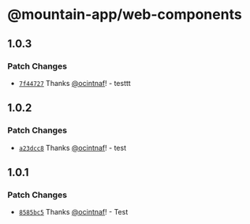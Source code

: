 # @mountain-app/web-components

## 1.0.3

### Patch Changes

- [`7f44727`](https://github.com/mountain-app/web-components/commit/7f44727397d922a65be67fdfe2b8e8c2655dcaab) Thanks [@ocintnaf](https://github.com/ocintnaf)! - testtt

## 1.0.2

### Patch Changes

- [`a23dcc8`](https://github.com/mountain-app/web-components/commit/a23dcc82e6b0d21c1b410002c8e31e2f8e810234) Thanks [@ocintnaf](https://github.com/ocintnaf)! - test

## 1.0.1

### Patch Changes

- [`8585bc5`](https://github.com/mountain-app/web-components/commit/8585bc5da2d9061fe368c6d1acc93384d5c4266a) Thanks [@ocintnaf](https://github.com/ocintnaf)! - Test
